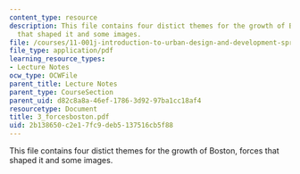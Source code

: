 ```yaml
---
content_type: resource
description: This file contains four distict themes for the growth of Boston, forces
  that shaped it and some images.
file: /courses/11-001j-introduction-to-urban-design-and-development-spring-2006/2b138650c2e17fc9deb5137516cb5f88_3_forcesboston.pdf
file_type: application/pdf
learning_resource_types:
- Lecture Notes
ocw_type: OCWFile
parent_title: Lecture Notes
parent_type: CourseSection
parent_uid: d82c8a8a-46ef-1786-3d92-97ba1cc18af4
resourcetype: Document
title: 3_forcesboston.pdf
uid: 2b138650-c2e1-7fc9-deb5-137516cb5f88
---
```

This file contains four distict themes for the growth of Boston, forces that shaped it and some images.


